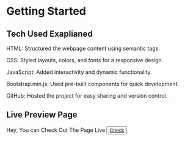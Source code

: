 <h1>Getting Started</h1>
<h2>Tech Used Exaplianed</h2>
<p>HTML: Structured the webpage content using semantic tags.</p>
<p>CSS: Styled layouts, colors, and fonts for a responsive design.</p>
<p>JavaScript: Added interactivity and dynamic functionality.</p>
<p>Bootstrap.min.js: Used pre-built components for quick development.</p>
<p>GitHub: Hosted the project for easy sharing and version control.</p>
<h2>Live Preview Page</h2>
<p>Hey, You can Check Out The Page Live <button><a href="https://mujahidbcs92.github.io/intr-task-hogarth/" target="_blank">Check</a></button></p>

